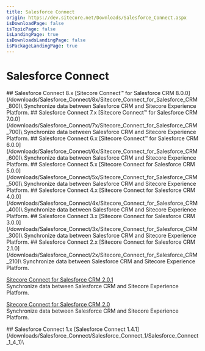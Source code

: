 ```yaml
---
title: Salesforce Connect
origin: https://dev.sitecore.net/Downloads/Salesforce_Connect.aspx
isDownloadPage: false
isTopicPage: false
isLandingPage: true
isDownloadsLandingPage: false
isPackageLandingPage: true
---
```


# Salesforce Connect

<Card variant='outlineRaised' px={0} mb={8}>
<CardHeader>
## Salesforce Connect 8.x
</CardHeader>
<CardBody>
[Sitecore Connect™ for Salesforce CRM 8.0.0](/downloads/Salesforce_Connect/8x/Sitecore_Connect_for_Salesforce_CRM_800)\
Synchronize data between Salesforce CRM and Sitecore Experience Platform.


</CardBody>          
</Card>
<Card variant='outlineRaised' px={0} mb={8}>
<CardHeader>
## Salesforce Connect 7.x
</CardHeader>
<CardBody>
[Sitecore Connect™ for Salesforce CRM 7.0.0](/downloads/Salesforce_Connect/7x/Sitecore_Connect_for_Salesforce_CRM_700)\
Synchronize data between Salesforce CRM and Sitecore Experience Platform.


</CardBody>          
</Card>
<Card variant='outlineRaised' px={0} mb={8}>
<CardHeader>
## Salesforce Connect 6.x
</CardHeader>
<CardBody>
[Sitecore Connect™ for Salesforce CRM 6.0.0](/downloads/Salesforce_Connect/6x/Sitecore_Connect_for_Salesforce_CRM_600)\
Synchronize data between Salesforce CRM and Sitecore Experience Platform.


</CardBody>          
</Card>
<Card variant='outlineRaised' px={0} mb={8}>
<CardHeader>
## Salesforce Connect 5.x
</CardHeader>
<CardBody>
[Sitecore Connect for Salesforce CRM 5.0.0](/downloads/Salesforce_Connect/5x/Sitecore_Connect_for_Salesforce_CRM_500)\
Synchronize data between Salesforce CRM and Sitecore Experience Platform.


</CardBody>          
</Card>
<Card variant='outlineRaised' px={0} mb={8}>
<CardHeader>
## Salesforce Connect 4.x
</CardHeader>
<CardBody>
[Sitecore Connect for Salesforce CRM 4.0.0](/downloads/Salesforce_Connect/4x/Sitecore_Connect_for_Salesforce_CRM_400)\
Synchronize data between Salesforce CRM and Sitecore Experience Platform.


</CardBody>          
</Card>
<Card variant='outlineRaised' px={0} mb={8}>
<CardHeader>
## Salesforce Connect 3.x
</CardHeader>
<CardBody>
[Sitecore Connect for Salesforce CRM 3.0.0](/downloads/Salesforce_Connect/3x/Sitecore_Connect_for_Salesforce_CRM_300)\
Synchronize data between Salesforce CRM and Sitecore Experience Platform.


</CardBody>          
</Card>
<Card variant='outlineRaised' px={0} mb={8}>
<CardHeader>
## Salesforce Connect 2.x
</CardHeader>
<CardBody>
[Sitecore Connect for Salesforce CRM 2.1.0](/downloads/Salesforce_Connect/2x/Sitecore_Connect_for_Salesforce_CRM_210)\
Synchronize data between Salesforce CRM and Sitecore Experience Platform.

[Sitecore Connect for Salesforce CRM 2.0.1](/downloads/Salesforce_Connect/2x/Sitecore_Connect_for_Salesforce_CRM_201)\
Synchronize data between Salesforce CRM and Sitecore Experience Platform.

[Sitecore Connect for Salesforce CRM 2.0](/downloads/Salesforce_Connect/2x/Sitecore_Connect_for_Salesforce_CRM_20)\
Synchronize data between Salesforce CRM and Sitecore Experience Platform.


</CardBody>          
</Card>
<Card variant='outlineRaised' px={0} mb={8}>
<CardHeader>
## Salesforce Connect 1.x
</CardHeader>
<CardBody>
[Salesforce Connect 1.4.1](/downloads/Salesforce_Connect/Salesforce_Connect_1/Salesforce_Connect_1_4_1)\

</CardBody>          
</Card>